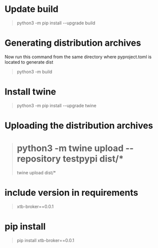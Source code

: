 # Update build
> python3 -m pip install --upgrade build

# Generating distribution archives
Now run this command from the same directory where pyproject.toml is located to generate dist
> python3 -m build

# Install twine
> python3 -m pip install --upgrade twine

# Uploading the distribution archives
> # python3 -m twine upload --repository testpypi dist/* 
> twine upload dist/*

# include version in requirements 
> xtb-broker==0.0.1 

# pip install
> pip install xtb-broker==0.0.1